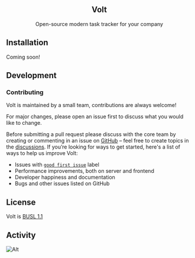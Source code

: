 <h2 align="center" >Volt </h3>
<p align="center">Open-source modern task tracker for your company</p>

## Installation

Coming soon!

## Development

### Contributing

Volt is maintained by a small team, contributions are always welcome!

For major changes, please open an issue first to discuss what you would like to change.

Before submitting a pull request please discuss with the core team by creating or commenting in an issue on [GitHub](https://www.github.com/voltplanner/volt/issues) – feel free to create topics in the [discussions](https://www.github.com/voltplanner/volt/discussions). If you’re looking for ways to get started, here's a list of ways to help us improve Volt:

- Issues with [`good first issue`](https://github.com/voltplanner/volt/labels/good%20first%20issue) label
- Performance improvements, both on server and frontend
- Developer happiness and documentation
- Bugs and other issues listed on GitHub

## License

Volt is [BUSL 1.1](./LICENSE.md)

## Activity

![Alt](https://repobeats.axiom.co/api/embed/ab9e069a7bd2d20ce915817f836c66a893cd0492.svg "Repobeats analytics image")